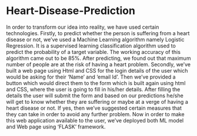 # Heart-Disease-Prediction
In order to transform our idea into reality, we have used certain technologies. Firstly, to predict whether the person is suffering from a heart disease or not, we’ve used a Machine Learning algorithm namely Logistic Regression. It is a supervised learning classification algorithm used to predict the probability of a target variable. The working accuracy of this algorithm came out to be 85%. After predicting, we found out that maximum number of people are at the risk of having a heart problem. 
Secondly, we’ve built a web page using Html and CSS for the login details of the user which would be asking for their ‘Name’ and ‘email Id’. Then we’ve provided a button which would direct them to the form which is built again using html and CSS, where the user is going to fill in his/her details. After filling the details the user will submit the form and based on our predictions he/she will get to know whether they are suffering or maybe at a verge of having a heart disease or not. If yes, then we’ve suggested certain measures that they can take in order to avoid any further problem.
Now in order to make this web application available to the user, we’ve deployed both ML model and Web page using ‘FLASK’ framework.

